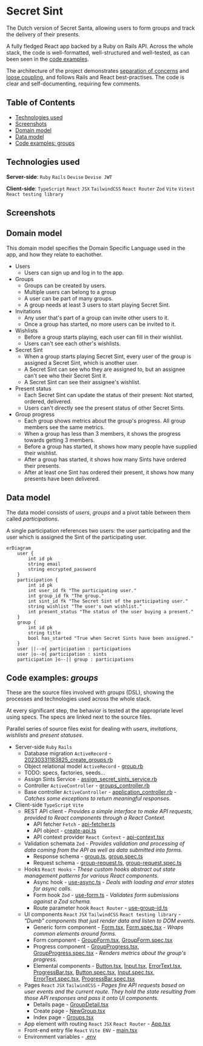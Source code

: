 # Secret Sint

The Dutch version of Secret Santa, allowing users to form groups and track the delivery of their presents.

A fully fledged React app backed by a Ruby on Rails API.
Across the whole stack, the code is well-formatted, well-structured and well-tested, as can been seen in the [code examples](#code-examples-groups).

The architecture of the project demonstrates 
[separation of concerns](https://en.wikipedia.org/wiki/Separation_of_concerns) and
[loose coupling](https://en.wikipedia.org/wiki/Loose_coupling), 
and follows Rails and React best-practises. The code is clear and self-documenting, requiring few comments.

## Table of Contents

- [Technologies used](#technologies-used)
- [Screenshots](#screenshots)
- [Domain model](#domain-model)
- [Data model](#data-model)
- [Code examples: groups](#code-examples-groups)

## Technologies used

**Server-side**: `Ruby` `Rails` `Devise` `Devise JWT`

**Client-side**: `TypeScript` `React` `JSX` `TailwindCSS` `React Router` `Zod` `Vite` `Vitest` `React testing library`

## Screenshots

## Domain model

This domain model specifies the Domain Specific Language used in the app, and how they relate to eachother.

- Users
  - Users can sign up and log in to the app.
- Groups
  - Groups can be created by users.
  - Multiple users can belong to a group
  - A user can be part of many groups.
  - A group needs at least 3 users to start playing Secret Sint.
- Invitations
  - Any user that's part of a group can invite other users to it.
  - Once a group has started, no more users can be invited to it.
- Wishlists
  - Before a group starts playing, each user can fill in their wishlist.
  - Users can't see each other's wishlists.
- Secret Sint
  - When a group starts playing Secret Sint, every user of the group is assigned a Secret Sint, which is another user.
  - A Secret Sint can see who they are assigned to, but an assignee can't see who their Secret Sint it.
  - A Secret Sint can see their assignee's wishlist.
- Present status
  - Each Secret Sint can update the status of their present: Not started, ordered, delivered.
  - Users can't directly see the present status of other Secret Sints. 
- Group progress
  - Each group shows metrics about the group's progress. All group members see the same metrics.
  - When a group has less than 3 members, it shows the progress towards getting 3 members.
  - Before a group has started, it shows how many people have supplied their wishlist.
  - After a group has started, it shows how many Sints have ordered their presents.
  - After at least one Sint has ordered their present, it shows how many presents have been delivered.

## Data model

The data model consists of *users*, *groups* and a pivot table between them called *participations*.

A single participation references two users: the user participating and the user which is assigned the Sint of the participating user.

```mermaid
erDiagram
    user {
        int id pk
        string email
        string encrypted_password
    }
    participation {
        int id pk
        int user_id fk "The participating user."
        int group_id fk "The group."
        int sint_id fk "The Secret Sint of the participating user."
        string wishlist "The user's own wishlist."
        int present_status "The status of the user buying a present."
    }
    group {
        int id pk
        string title
        bool has_started "True when Secret Sints have been assigned."
    }
    user ||--o{ participation : participations
    user |o--o{ participation : sints
    participation }o--|| group : participations
```

## Code examples: *groups*

These are the source files involved with *groups* (DSL),
showing the processes and technologies used across the whole stack.

At every significant step, the behavior is tested at the appropriate level using specs. The specs are linked next to the source files.

Parallel series of source files exist for dealing with *users*, *invitations*, *wishlists* and *present statuses*.

- Server-side `Ruby` `Rails`
  - Database migration `ActiveRecord` - [20230331183825_create_groups.rb](api/db/migrate/20230331183825_create_groups.rb)
  - Object relational model `ActiveRecord` - [group.rb](api/app/models/group.rb)
  - TODO: specs, factories, seeds...
  - Assign Sints Service - [assign_secret_sints_service.rb](api/app/services/assign_secret_sints_service.rb)
  - Controller `ActiveController` - [groups_controller.rb](api/app/controllers/groups_controller.rb)
  - Base controller `ActiveController` - [application_controller.rb](api/app/controllers/application_controller.rb) -
    *Catches some exceptions to return meaningful responses.*
- Client-side `TypeScript` `Vite`
  - REST API client - 
    *Provides a simple interface to make API requests, provided to React components through a React Context.*
    - API fetcher `Fetch` - [api-fetcher.ts](app/src/api/api-fetcher.ts)
    - API object - [create-api.ts](app/src/api/create-api.ts)
    - API context provider `React Context` - [api-context.tsx](app/src/contexts/api-context.tsx)
  - Validation schemata `Zod` -
    *Provides validation and processing of data coming from the API as well as data submitted into forms.*
    - Response schema -  [group.ts](app/src/schemata/group.ts), [group.spec.ts](app/src/schemata/group.spec.ts)
    - Request schema - [group-request.ts](app/src/schemata/group-request.ts), [group-request.spec.ts](app/src/schemata/group-request.spec.ts)
  - Hooks `React Hooks` - *These custom hooks abstract out state management patterns for various React components.*
    - Async hook - [use-async.ts](app/src/hooks/use-async.ts) - *Deals with loading and error states for async calls.*
    - Form hook `Zod` - [use-form.ts](app/src/hooks/use-form.ts) - *Validates form submissions against a Zod schema.*
    - Route parameter hook `React Router` - [use-group-id.ts](app/src/hooks/use-group-id.ts)
  - UI components `React` `JSX` `TailwindCSS` `React testing library` -
    *"Dumb" components that just render data and listen to DOM events.*
    - Generic form component - [Form.tsx](app/src/components/Form.tsx), [Form.spec.tsx](app/src/components/Form.tsx) - *Wraps common elements around forms.* 
    - Form component - [GroupForm.tsx](app/src/components/GroupForm.tsx), [GroupForm.spec.tsx](app/src/components/GroupForm.spec.tsx)
    - Progress component - [GroupProgress.tsx](app/src/components/GroupProgress.tsx),
      [GroupProgress.spec.tsx](app/src/components/GroupProgress.spec.tsx) - *Renders metrics about the group's progress.*
    - Elemental components - [Button.tsx](app/src/components/Button.tsx),
      [Input.tsx](app/src/components/Input.tsx),
      [ErrorText.tsx](app/src/components/ErrorText.tsx),
      [ProgressBar.tsx](app/src/components/ProgressBar.tsx),
      [Button.spec.tsx](app/src/components/Button.spec.tsx),
      [Input.spec.tsx](app/src/components/Input.spec.tsx),
      [ErrorText.spec.tsx](app/src/components/ErrorText.spec.tsx),
      [ProgressBar.spec.tsx](app/src/components/ProgressBar.spec.tsx)
  - Pages `React` `JSX` `TailwindCSS` -
    *Pages fire API requests based on user events and the current route. They hold the state resulting from those API responses and pass it onto UI components.*
    - Details page - [GroupDetail.tsx](app/src/pages/GroupDetail.tsx)
    - Create page - [NewGroup.tsx](app/src/pages/NewGroup.tsx)
    - Index page - [Groups.tsx](app/src/pages/Groups.tsx)
  - App element with routing `React` `JSX` `React Router` - [App.tsx](app/src/App.tsx)
  - Front-end entry file `React` `Vite ENV` -  [main.tsx](app/src/main.tsx)
  - Environment variables - [.env](app/.env)
